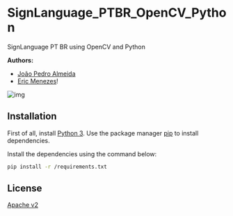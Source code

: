 # SignLanguage_PTBR_OpenCV_Python
SignLanguage PT BR using OpenCV and Python



**Authors:**

 - [João Pedro Almeida](https://github.com/joao0812)
 - [Eric Menezes](https://github.com/mi1048)!
 
 ![img](https://github.com/mi1048/SignLanguage_PTBR_OpenCV_Python/assets/48776197/424b2bef-150e-4900-9117-73ff231a7d77)


 ## Installation
First of all, install [Python 3](https://www.python.org/downloads/).
Use the package manager [pip](https://pip.pypa.io/en/stable/) to install dependencies.

Install the dependencies using the command below:
```bash
pip install -r /requirements.txt
```


## License
[Apache v2](https://choosealicense.com/licenses/apache-2.0/)




